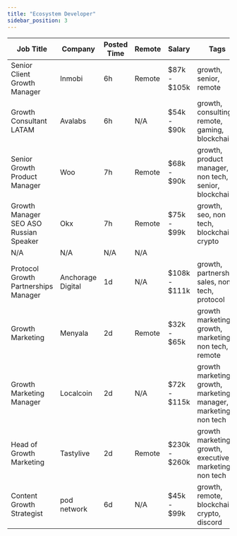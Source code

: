 ```yaml
---
title: "Ecosystem Developer"
sidebar_position: 3
---
```


| Job Title | Company | Posted Time | Remote | Salary | Tags | Apply Link |
|-----------|---------|-------------|--------|--------|------|------------|
| Senior Client Growth Manager | Inmobi | 6h | Remote | $87k - $105k | growth, senior, remote | [Apply](https://web3.career/senior-client-growth-manager-inmobi/115852) |
| Growth Consultant LATAM | Avalabs | 6h | N/A | $54k - $90k | growth, consulting, remote, gaming, blockchain | [Apply](https://web3.career/growth-consultant-latam-avalabs/80818) |
| Senior Growth Product Manager | Woo | 7h | Remote | $68k - $90k | growth, product manager, non tech, senior, blockchain | [Apply](https://web3.career/senior-growth-product-manager-woo/95664) |
| Growth Manager SEO ASO Russian Speaker | Okx | 7h | Remote | $75k - $99k | growth, seo, non tech, blockchain, crypto | [Apply](https://web3.career/growth-manager-seo-aso-russian-speaker-okx/115696) |
| N/A | N/A | N/A | N/A |  |  | [Apply](https://web3.career/metana) |
| Protocol Growth Partnerships Manager | Anchorage Digital | 1d | N/A | $108k - $111k | growth, partnership, sales, non tech, protocol | [Apply](https://web3.career/protocol-growth-partnerships-manager-anchorage/115026) |
| Growth Marketing | Menyala | 2d | Remote | $32k - $65k | growth marketing, growth, marketing, non tech, remote | [Apply](https://web3.career/growth-marketing-menyala/114228) |
| Growth Marketing Manager | Localcoin | 2d | N/A | $72k - $115k | growth marketing, growth, marketing manager, marketing, non tech | [Apply](https://web3.career/growth-marketing-manager-localcoin/77971) |
| Head of Growth Marketing | Tastylive | 2d | Remote | $230k - $260k | growth marketing, growth, executive, marketing, non tech | [Apply](https://web3.career/head-of-growth-marketing-tastylive/108292) |
| Content Growth Strategist | pod network | 6d | N/A | $45k - $99k | growth, remote, blockchain, crypto, discord | [Apply](https://web3.career/content-growth-strategist-podnetwork/112716) |
